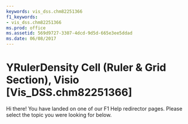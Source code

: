 ```yaml
---
keywords: vis_dss.chm82251366
f1_keywords:
- vis_dss.chm82251366
ms.prod: office
ms.assetid: 569d9727-3307-4dcd-9d5d-665e3ee5ddad
ms.date: 06/08/2017
---
```



# YRulerDensity Cell (Ruler &amp; Grid Section), Visio [Vis_DSS.chm82251366] 

Hi there! You have landed on one of our F1 Help redirector pages. Please select the topic you were looking for below.



